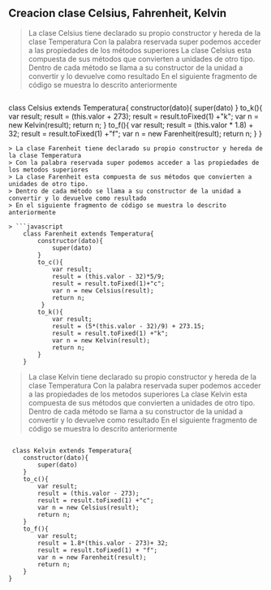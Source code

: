 ## Creacion clase Celsius, Fahrenheit, Kelvin

> La clase Celsius tiene declarado su propio constructor y hereda de la clase Temperatura
> Con la palabra reservada super podemos acceder a las propiedades de los métodos superiores
> La clase Celsius esta compuesta de sus métodos que convierten a unidades de otro tipo.
> Dentro de cada método se llama a su constructor de la unidad a convertir y lo devuelve como resultado
> En el siguiente fragmento de código se muestra lo descrito anteriormente


> ```javascript
class Celsius extends Temperatura{
        constructor(dato){
            super(dato)
        }
        to_k(){
            var result;
            result = (this.valor + 273);
            result = result.toFixed(1) +"k";
            var n = new Kelvin(result);
            return n;
         }
         to_f(){
            var result;
            result = (this.valor * 1.8) + 32;
            result = result.toFixed(1) +"f";
            var n = new Farenheit(result);
            return n;
         }
    }
```
> La clase Farenheit tiene declarado su propio constructor y hereda de la clase Temperatura
> Con la palabra reservada super podemos acceder a las propiedades de los metodos superiores
> La clase Farenheit esta compuesta de sus métodos que convierten a unidades de otro tipo.
> Dentro de cada método se llama a su constructor de la unidad a convertir y lo devuelve como resultado
> En el siguiente fragmento de código se muestra lo descrito anteriormente

> ```javascript
    class Farenheit extends Temperatura{
        constructor(dato){
            super(dato)
        }
        to_c(){
            var result;
            result = (this.valor - 32)*5/9;
            result = result.toFixed(1)+"c";
            var n = new Celsius(result);
            return n;
         }
        to_k(){
            var result;
            result = (5*(this.valor - 32)/9) + 273.15;
            result = result.toFixed(1) +"k";
            var n = new Kelvin(result);
            return n;
        }
    }
```

> La clase Kelvin tiene declarado su propio constructor y hereda de la clase Temperatura
> Con la palabra reservada super podemos acceder a las propiedades de los metodos superiores
> La clase Kelvin esta compuesta de sus métodos que convierten a unidades de otro tipo.
> Dentro de cada método se llama a su constructor de la unidad a convertir y lo devuelve como resultado
> En el siguiente fragmento de código se muestra lo descrito anteriormente

> ```javascript
     class Kelvin extends Temperatura{
        constructor(dato){
            super(dato)
        }
        to_c(){
            var result;
            result = (this.valor - 273);
            result = result.toFixed(1) +"c";
            var n = new Celsius(result);
            return n;
        }
        to_f(){
            var result;
            result = 1.8*(this.valor - 273)+ 32;
            result = result.toFixed(1) + "f";
            var n = new Farenheit(result);
            return n;
        }
    }
```